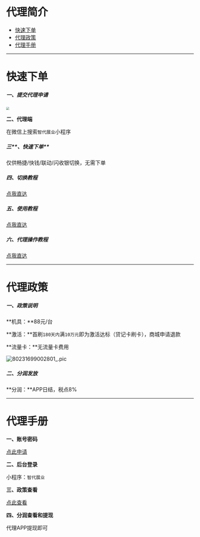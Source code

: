 # 代理简介

- [快速下单](#快速下单)
- [代理政策](#代理政策)
- [代理手册](#代理手册)

---

# 快速下单

##### **一、提交代理申请**

[<img src="../media/apply.png" style="zoom:50%;" />](http://u.zjkm.xyz/wd5At)

**二、代理端**

在微信上搜索`智代展业`小程序

##### 三**、快速下单**

仅供畅捷/快钱/联动/闪收银切换，无需下单

##### 四、切换教程

[点我直达](tool/xzf.md#新中付切换使用教程)

##### 五、使用教程

[点我直达](tool/ssy.md#新中付使用教程)

##### **六、代理操作教程**

[点我直达](#代理手册)

------

# 代理政策

##### **一、政策说明**

**机具：**88元/台

**激活：**首刷`180天内`满`10万元`即为激活达标（贷记卡刷卡），商城申请退款

**流量卡：**无流量卡费用

![80231699002801_.pic](https://wiki.zjkmkj.com/media/202311031713496.jpg)

##### **二、分润发放**

**分润：**APP日结，税点8%

------

# 代理手册

**一、账号密码**

[点此申请](https://openagent.shtcloud.com/)

**二、后台登录**

小程序：`智代展业`

**三、政策查看**

[点此查看](#代理政策)

**四、分润查看和提现**

代理APP提现即可



